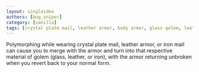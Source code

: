 ```yaml
---
layout: singleidea
authors: [bug_sniper]
category: [vanilla]
tags: [crystal plate mail, leather armor, body armor, glass golem, leather golem, iron golem, polymorph]
---
```

Polymorphing while wearing crystal plate mail, leather armor, or iron mail can cause you to merge with the armor and turn into that respective material of golem (glass, leather, or iron), with the armor returning unbroken when you revert back to your normal form.
